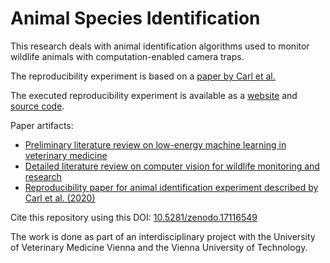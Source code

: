 # Animal Species Identification

This research deals with animal identification algorithms used to monitor wildlife
animals with computation-enabled camera traps.

The reproducibility experiment is based on a 
[paper by Carl et al.](http://doi.org/10.1007/s10344-020-01404-y)

The executed reproducibility experiment is available as a [website](https://tobsel7.github.io/research-vetmedwien-animal-species-identification/reproducibility-experiment-animal-identification-c)
and [source code](reproducibility-experiment-animal-identification-carl.ipynb).

Paper artifacts:
 - [Preliminary literature review on low-energy machine learning in veterinary medicine](document/literature-review-leml-veterinary-medicine.pdf)
 - [Detailed literature review on computer vision for wildlife monitoring and research](document/literature-review-computer-vision-wildlife-monitoring.pdf)
 - [Reproducibility paper for animal identification experiment described by Carl et al. (2020)](document/reproducibility-experiment-animal-identification-carl.pdf)

Cite this repository using this DOI: [10.5281/zenodo.17116549](https://doi.org/10.5281/zenodo.17116549)

The work is done as part of an interdisciplinary project with the University of Veterinary Medicine Vienna and the Vienna University of Technology.